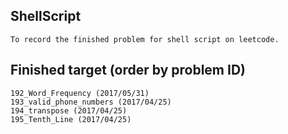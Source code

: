 ## ShellScript  
	To record the finished problem for shell script on leetcode.  
  
## Finished target (order by problem ID)  
	192_Word_Frequency (2017/05/31)  
	193_valid_phone_numbers (2017/04/25)  
	194_transpose (2017/04/25)  
	195_Tenth_Line (2017/04/25)  
